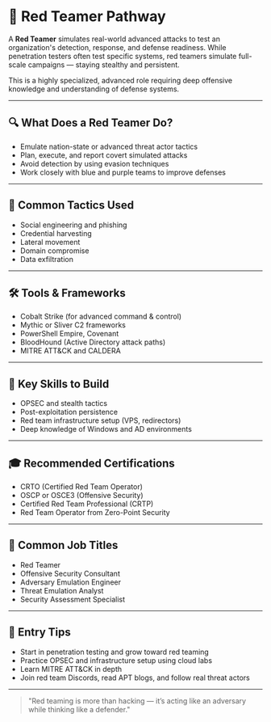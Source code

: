 # 🧠 Red Teamer Pathway

A **Red Teamer** simulates real-world advanced attacks to test an organization's detection, response, and defense readiness. While penetration testers often test specific systems, red teamers simulate full-scale campaigns — staying stealthy and persistent.

This is a highly specialized, advanced role requiring deep offensive knowledge and understanding of defense systems.

---

## 🔍 What Does a Red Teamer Do?
- Emulate nation-state or advanced threat actor tactics
- Plan, execute, and report covert simulated attacks
- Avoid detection by using evasion techniques
- Work closely with blue and purple teams to improve defenses

---

## 🔧 Common Tactics Used
- Social engineering and phishing
- Credential harvesting
- Lateral movement
- Domain compromise
- Data exfiltration

---

## 🛠️ Tools & Frameworks
- Cobalt Strike (for advanced command & control)
- Mythic or Sliver C2 frameworks
- PowerShell Empire, Covenant
- BloodHound (Active Directory attack paths)
- MITRE ATT&CK and CALDERA

---

## 🧠 Key Skills to Build
- OPSEC and stealth tactics
- Post-exploitation persistence
- Red team infrastructure setup (VPS, redirectors)
- Deep knowledge of Windows and AD environments

---

## 🎓 Recommended Certifications
- CRTO (Certified Red Team Operator)
- OSCP or OSCE3 (Offensive Security)
- Certified Red Team Professional (CRTP)
- Red Team Operator from Zero-Point Security

---

## 🧭 Common Job Titles
- Red Teamer
- Offensive Security Consultant
- Adversary Emulation Engineer
- Threat Emulation Analyst
- Security Assessment Specialist

---

## 💼 Entry Tips
- Start in penetration testing and grow toward red teaming
- Practice OPSEC and infrastructure setup using cloud labs
- Learn MITRE ATT&CK in depth
- Join red team Discords, read APT blogs, and follow real threat actors

---

> "Red teaming is more than hacking — it’s acting like an adversary while thinking like a defender."
